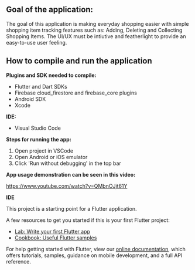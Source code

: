 ## Goal of the application:

The goal of this application is making everyday shopping easier with simple shopping item tracking features such as:
Adding, Deleting and Collecting Shopping Items. 
The UI/UX must be intiutive and featherlight to provide an easy-to-use user feeling.

## How to compile and run the application

**Plugins and SDK needed to compile:**
- Flutter and Dart SDKs
- Firebase cloud_firestore and firebase_core plugins
- Android SDK
- Xcode

**IDE:**
- Visual Studio Code

**Steps for running the app:**
1. Open project in VSCode
2. Open Android or iOS emulator
3. Click 'Run without debugging' in the top bar

**App usage demonstration can be seen in this video:**

https://www.youtube.com/watch?v=QMbnOJjt61Y



**IDE**

This project is a starting point for a Flutter application.

A few resources to get you started if this is your first Flutter project:

- [Lab: Write your first Flutter app](https://flutter.dev/docs/get-started/codelab)
- [Cookbook: Useful Flutter samples](https://flutter.dev/docs/cookbook)

For help getting started with Flutter, view our
[online documentation](https://flutter.dev/docs), which offers tutorials,
samples, guidance on mobile development, and a full API reference.
